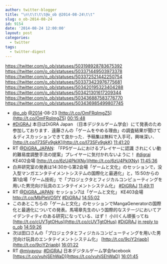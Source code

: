 ```yaml
---
author: twitter-blogger
title: "\n\t\t\t\t@o_ob @2014-08-24\t\t"
slug: o_ob-2014-08-24
id: 9154
date: '2014-08-24 12:00:00'
layout: post
categories:
  - twitter
tags:
  - twitter-digest
---
```


https://twitter.com/o_ob/statuses/503198928783675392 https://twitter.com/o_ob/statuses/503371449503973378 https://twitter.com/o_ob/statuses/503372521442250754 https://twitter.com/o_ob/statuses/503373423976775681 https://twitter.com/o_ob/statuses/503420195323404288 https://twitter.com/o_ob/statuses/503421301617209344 https://twitter.com/o_ob/statuses/503436887583776770 https://twitter.com/o_ob/statuses/503436985499807745  

*   [@o_ob](https://twitter.com/o_ob) [@2014](https://twitter.com/2014)-08-23 [http://t.co/OmFRqImgZ5](http://t.co/OmFRqImgZ5) [00:15:48](https://twitter.com/o_ob/statuses/503198928783675392)
*   [#DiGRAJ](https://twitter.com/search?q=%23DiGRAJ&src=hash) 本日はDiGRA Japan （日本デジタルゲーム学会）にて発表のため参加しております．遠藤さんの「ゲームをやめる理由」の調査結果が聞けて＆ディスカッションできて良かった．予稿集は無料で入手可，興味深い． [http://t.co/I73SFv9gkK](http://t.co/I73SFv9gkK) [11:41:20](https://twitter.com/o_ob/statuses/503371449503973378)
*   RT [@DiGRA_JAPAN](https://twitter.com/DiGRA_JAPAN): 「FPSゲームにおけるプレイヤーに認識 されにくい動的難易度調整手法の提案」プレイヤーに気付かれないように！ [#digraj](https://twitter.com/search?q=%23digraj&src=hash) KE402会場 [http://t.co/6zU4PklXNy](http://t.co/6zU4PklXNy) [11:45:36](https://twitter.com/o_ob/statuses/503372521442250754)
*   白井研究室の発表は14:30から第2会場「ゲームと文化」のセッションで，没入型マンガエンタテイメントシステムの国際化と最適化」と，15:50からの第1会場「ゲーム技術」で「プロジェクタとフィジカルコンピューティングを用いた男児向け玩具のエンタテイメントシステム化」 [#DiGRAJ](https://twitter.com/search?q=%23DiGRAJ&src=hash) [11:49:11](https://twitter.com/o_ob/statuses/503373423976775681)
*   RT [@DiGRA_JAPAN](https://twitter.com/DiGRA_JAPAN): セッション7は「ゲームと文化」 KE403会場　http://t.co/MbPleVO5fY [#DiGRAJ](https://twitter.com/search?q=%23DiGRAJ&src=hash) [14:55:02](https://twitter.com/o_ob/statuses/503420195323404288)
*   このあとこちらの「ゲームと文化」のセッションでMangaGeneratorの国際化と最適化についての発表。馬場章先生のいう国際的なステージにおいてアイデンティティのある研究になっている、はず！ 小川くん頑張ってね [http://t.co/cUVTgtOHus](http://t.co/cUVTgtOHus) [#DiGRAJ](https://twitter.com/search?q=%23DiGRAJ&src=hash) [in reply to o_ob](https://twitter.com/o_ob/statuses/503373423976775681) [14:59:26](https://twitter.com/o_ob/statuses/503421301617209344)
*   次は田口さんの「プロジェクタとフィジカルコンピューティングを用いた男児向け玩具のエンタテイメントシステム化」 [http://t.co/9ciY2riapb](http://t.co/9ciY2riapb) [16:01:22](https://twitter.com/o_ob/statuses/503436887583776770)
*   RT [@miyayou](https://twitter.com/miyayou): [#DiGRAJ](https://twitter.com/search?q=%23DiGRAJ&src=hash) 日本デジタルゲーム学会facebook [https://t.co/vuhjSEhWaD](https://t.co/vuhjSEhWaD) [16:01:45](https://twitter.com/o_ob/statuses/503436985499807745)